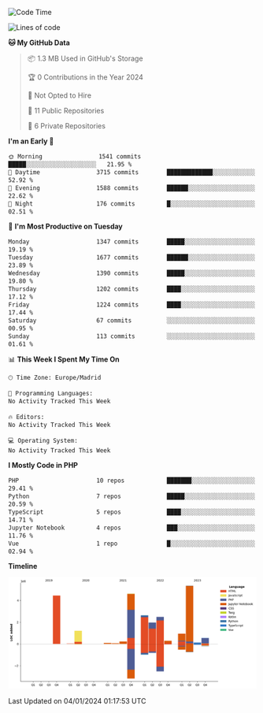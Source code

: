<!--START_SECTION:waka-->
![Code Time](http://img.shields.io/badge/Code%20Time-4%20hrs%2035%20mins-blue)

![Lines of code](https://img.shields.io/badge/From%20Hello%20World%20I%27ve%20Written-24.8%20million%20lines%20of%20code-blue)

**🐱 My GitHub Data** 

> 📦 1.3 MB Used in GitHub's Storage 
 > 
> 🏆 0 Contributions in the Year 2024
 > 
> 🚫 Not Opted to Hire
 > 
> 📜 11 Public Repositories 
 > 
> 🔑 6 Private Repositories 
 > 
**I'm an Early 🐤** 

```text
🌞 Morning                1541 commits        █████░░░░░░░░░░░░░░░░░░░░   21.95 % 
🌆 Daytime                3715 commits        █████████████░░░░░░░░░░░░   52.92 % 
🌃 Evening                1588 commits        ██████░░░░░░░░░░░░░░░░░░░   22.62 % 
🌙 Night                  176 commits         █░░░░░░░░░░░░░░░░░░░░░░░░   02.51 % 
```
📅 **I'm Most Productive on Tuesday** 

```text
Monday                   1347 commits        █████░░░░░░░░░░░░░░░░░░░░   19.19 % 
Tuesday                  1677 commits        ██████░░░░░░░░░░░░░░░░░░░   23.89 % 
Wednesday                1390 commits        █████░░░░░░░░░░░░░░░░░░░░   19.80 % 
Thursday                 1202 commits        ████░░░░░░░░░░░░░░░░░░░░░   17.12 % 
Friday                   1224 commits        ████░░░░░░░░░░░░░░░░░░░░░   17.44 % 
Saturday                 67 commits          ░░░░░░░░░░░░░░░░░░░░░░░░░   00.95 % 
Sunday                   113 commits         ░░░░░░░░░░░░░░░░░░░░░░░░░   01.61 % 
```


📊 **This Week I Spent My Time On** 

```text
🕑︎ Time Zone: Europe/Madrid

💬 Programming Languages: 
No Activity Tracked This Week

🔥 Editors: 
No Activity Tracked This Week

💻 Operating System: 
No Activity Tracked This Week
```

**I Mostly Code in PHP** 

```text
PHP                      10 repos            ███████░░░░░░░░░░░░░░░░░░   29.41 % 
Python                   7 repos             █████░░░░░░░░░░░░░░░░░░░░   20.59 % 
TypeScript               5 repos             ████░░░░░░░░░░░░░░░░░░░░░   14.71 % 
Jupyter Notebook         4 repos             ███░░░░░░░░░░░░░░░░░░░░░░   11.76 % 
Vue                      1 repo              █░░░░░░░░░░░░░░░░░░░░░░░░   02.94 % 
```



**Timeline**

![Lines of Code chart](https://raw.githubusercontent.com/danisoronellas/danisoronellas/main/assets/bar_graph.png)


 Last Updated on 04/01/2024 01:17:53 UTC
<!--END_SECTION:waka-->
